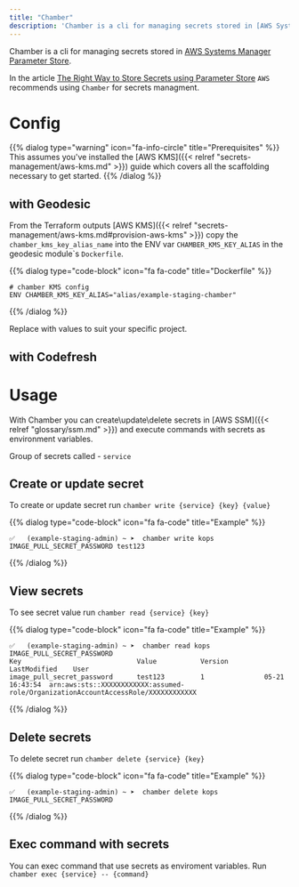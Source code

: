 ```yaml
---
title: "Chamber"
description: 'Chamber is a cli for managing secrets stored in [AWS Systems Manager Parameter Store](https://aws.amazon.com/systems-manager/features/#Parameter_Store)'
---
```

Chamber is a cli for managing secrets stored
in [AWS Systems Manager Parameter Store](https://aws.amazon.com/systems-manager/features/#Parameter_Store).

In the article [The Right Way to Store Secrets using Parameter Store](https://aws.amazon.com/blogs/mt/the-right-way-to-store-secrets-using-parameter-store/) `AWS` recommends using `Chamber` for secrets managment.


# Config

{{% dialog type="warning" icon="fa-info-circle" title="Prerequisites" %}}
This assumes you've installed the [AWS KMS]({{< relref "secrets-management/aws-kms.md" >}}) guide which covers all the scaffolding necessary to get started.
{{% /dialog %}}

## with Geodesic

From the Terraform outputs [AWS KMS]({{< relref "secrets-management/aws-kms.md#provision-aws-kms" >}}) copy the `chamber_kms_key_alias_name` into the ENV var `CHAMBER_KMS_KEY_ALIAS` in the geodesic module\`s `Dockerfile`.

{{% dialog type="code-block" icon="fa fa-code" title="Dockerfile" %}}
```
# chamber KMS config
ENV CHAMBER_KMS_KEY_ALIAS="alias/example-staging-chamber"
```
{{% /dialog %}}

Replace with values to suit your specific project.

## with Codefresh

# Usage

With Chamber you can create\\update\\delete secrets in [AWS SSM]({{< relref "glossary/ssm.md" >}}) and execute
commands with secrets as environment variables.

Group of secrets called - `service`

## Create or update secret

To create or update secret run `chamber write {service} {key} {value}`

{{% dialog type="code-block" icon="fa fa-code" title="Example" %}}
```
✅   (example-staging-admin) ~ ➤  chamber write kops IMAGE_PULL_SECRET_PASSWORD test123
```
{{% /dialog %}}

## View secrets

To see secret value run `chamber read {service} {key}`

{{% dialog type="code-block" icon="fa fa-code" title="Example" %}}
```
✅   (example-staging-admin) ~ ➤  chamber read kops IMAGE_PULL_SECRET_PASSWORD
Key                             Value           Version         LastModified    User
image_pull_secret_password      test123         1               05-21 16:43:54  arn:aws:sts::XXXXXXXXXXXX:assumed-role/OrganizationAccountAccessRole/XXXXXXXXXXXX
```
{{% /dialog %}}

## Delete secrets

To delete secret run `chamber delete {service} {key}`

{{% dialog type="code-block" icon="fa fa-code" title="Example" %}}
```
✅   (example-staging-admin) ~ ➤  chamber delete kops IMAGE_PULL_SECRET_PASSWORD
```
{{% /dialog %}}

## Exec command with secrets

You can exec command that use secrets as enviroment variables.
Run `chamber exec {service} -- {command}`
